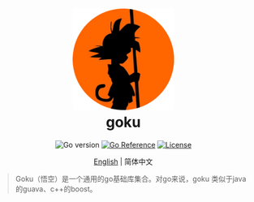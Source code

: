 <div align=center>
<h1>
<img src="./logo.png" width="200" height="200"/>
<br/>
goku
</h1>

![Go version](https://img.shields.io/badge/go-%3E%3Dv1.18-9cf)
[![Go Reference](https://pkg.go.dev/badge/github.com/three-body/goku.svg)](https://pkg.go.dev/github.com/three-body/goku)
[![License](https://img.shields.io/badge/License-Apache_2.0-blue.svg)](https://github.com/three-body/goku/blob/main/LICENSE)

[English](./README.md) | 简体中文

</div>

> Goku（悟空）是一个通用的go基础库集合。对go来说，goku 类似于java的guava、c++的boost。
